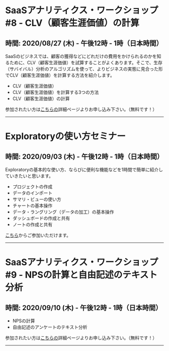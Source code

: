 # SaaSアナリティクス・ワークショップ #8 - CLV（顧客生涯価値）の計算
## 時間: 2020/08/27 (木) - 午後12時 - 1時（日本時間）

SaaSのビジネスでは、顧客の獲得などにどれだけの費用をかけられるのかを知るために、CLV（顧客生涯価値）を試算することがよくあります。そこで、生存（サバイバル）分析のアルゴリズムを使って、よりビジネスの実態に見合った形でCLV（顧客生涯価値）を計算する方法を紹介します。

* CLV（顧客生涯価値）
* CLV（顧客生涯価値）を計算する3つの方法
* CLV（顧客生涯価値）の計算

参加されたい方は[こちらの](https://exploratory.io/note/BWz1Bar4JF/SaaS-URL-sfD2NLI1Gs)詳細ページよりお申し込み下さい。（無料です！）

----

# Exploratoryの使い方セミナー
## 時間: 2020/09/03 (木) - 午後12時 - 1時（日本時間）

Exploratoryの基本的な使い方、ならびに便利な機能などを1時間で簡単に紹介していきたいと思います。

* プロジェクトの作成
* データのインポート
* サマリ・ビューの使い方
* チャートの基本操作
* データ・ラングリング（データの加工）の基本操作
* ダッシュボードの作成と共有
* ノートの作成と共有

[こちら](https://zoom.us/j/331585134)からご参加いただけます。

----
# SaaSアナリティクス・ワークショップ #9 - NPSの計算と自由記述のテキスト分析
## 時間: 2020/09/10 (木) - 午後12時 - 1時（日本時間）

* NPSの計算
* 自由記述のアンケートのテキスト分析

参加されたい方は[こちらの](https://exploratory.io/note/BWz1Bar4JF/SaaS-URL-sfD2NLI1Gs)詳細ページよりお申し込み下さい。（無料です！）

----
